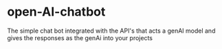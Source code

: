 # open-AI-chatbot
The simple chat bot integrated with the API's that acts a genAI model and gives the responses as the genAi into your projects 
